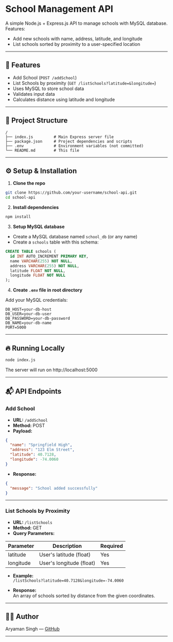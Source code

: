 
# School Management API

A simple Node.js + Express.js API to manage schools with MySQL database.  
Features:  
- Add new schools with name, address, latitude, and longitude  
- List schools sorted by proximity to a user-specified location

---

## 🚀 Features

- Add School (`POST /addSchool`)  
- List Schools by proximity (`GET /listSchools?latitude=&longitude=`)  
- Uses MySQL to store school data  
- Validates input data  
- Calculates distance using latitude and longitude

---

## 📁 Project Structure

```
/
├── index.js         # Main Express server file
├── package.json     # Project dependencies and scripts
├── .env             # Environment variables (not committed)
└── README.md        # This file
```

---

## ⚙️ Setup & Installation

1. **Clone the repo**

```bash
git clone https://github.com/your-username/school-api.git
cd school-api
```

2. **Install dependencies**

```bash
npm install
```

3. **Setup MySQL database**

- Create a MySQL database named `school_db` (or any name)
- Create a `schools` table with this schema:

```sql
CREATE TABLE schools (
  id INT AUTO_INCREMENT PRIMARY KEY,
  name VARCHAR(255) NOT NULL,
  address VARCHAR(255) NOT NULL,
  latitude FLOAT NOT NULL,
  longitude FLOAT NOT NULL
);
```

4. **Create `.env` file in root directory**

Add your MySQL credentials:

```env
DB_HOST=your-db-host
DB_USER=your-db-user
DB_PASSWORD=your-db-password
DB_NAME=your-db-name
PORT=5000
```

---

## 🔥 Running Locally

```bash
node index.js
```

The server will run on http://localhost:5000

---

## 📬 API Endpoints

### Add School

- **URL:** `/addSchool`
- **Method:** POST
- **Payload:**

```json
{
  "name": "Springfield High",
  "address": "123 Elm Street",
  "latitude": 40.7128,
  "longitude": -74.0060
}
```

- **Response:**

```json
{
  "message": "School added successfully"
}
```

---

### List Schools by Proximity

- **URL:** `/listSchools`
- **Method:** GET
- **Query Parameters:**

| Parameter | Description              | Required |
| --------- | ------------------------| -------- |
| latitude  | User's latitude (float) | Yes      |
| longitude | User's longitude (float)| Yes      |

- **Example:**  
`/listSchools?latitude=40.7128&longitude=-74.0060`

- **Response:**  
An array of schools sorted by distance from the given coordinates.

---


## 🙋‍♂️ Author

Aryaman Singh — [GitHub](https://github.com/Aryaman006)

---

